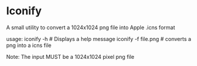 # Iconify

A small utility to convert a 1024x1024 png file into Apple .icns format 

usage:
    iconify -h # Displays a help message
    iconify -f file.png # converts a png into a icns file
     
Note: The input MUST be a 1024x1024 pixel png file
